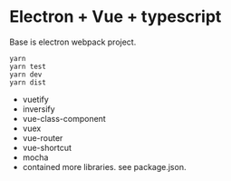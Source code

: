# Electron + Vue + typescript

Base is electron  webpack project.

```
yarn 
yarn test
yarn dev
yarn dist
```

- vuetify
- inversify
- vue-class-component
- vuex
- vue-router
- vue-shortcut
- mocha
- contained more libraries. see package.json.
 


